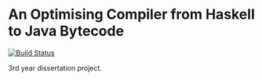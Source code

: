 # An Optimising Compiler from Haskell to Java Bytecode

[![Build Status](https://travis-ci.org/hnefatl/dissertation-project.svg?branch=master)](https://travis-ci.org/hnefatl/dissertation-project)

3rd year dissertation project.